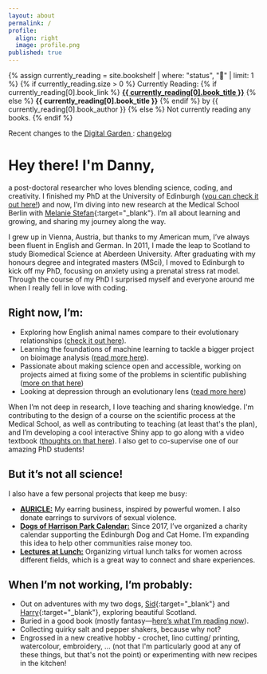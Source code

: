 ```yaml
---
layout: about
permalink: /
profile:
  align: right
  image: profile.png
published: true
---
```


<p>
  {% assign currently_reading = site.bookshelf | where: "status", "📖" | limit: 1 %}
  {% if currently_reading.size > 0 %}
    Currently Reading: 
    {% if currently_reading[0].book_link %}
      <a href="{{ currently_reading[0].book_link }}" target="_blank"><strong>{{ currently_reading[0].book_title }}</strong></a>
    {% else %}
      <strong>{{ currently_reading[0].book_title }}</strong>
    {% endif %}
    by {{ currently_reading[0].book_author }}
  {% else %}
    Not currently reading any books.
  {% endif %}
</p>

<p>
  Recent changes to the <a href="https://dschnitzlervercel.vercel.app/"> Digital Garden </a>: <a href="https://dschnitzlervercel.vercel.app/changelog/"> changelog </a>
</p>

# Hey there! I'm Danny,

a post-doctoral researcher who loves blending science, coding, and creativity. I finished my PhD at the University of Edinburgh ([you can check it out here!](/_research_projects/10_phd)) and now, I’m diving into new research at the Medical School Berlin with [Melanie Stefan](https://melaniestefan.net/){:target="\_blank"}. I’m all about learning and growing, and sharing my journey along the way.

I grew up in Vienna, Austria, but thanks to my American mum, I’ve always been fluent in English and German. In 2011, I made the leap to Scotland to study Biomedical Science at Aberdeen University. After graduating with my honours degree and integrated masters (MSci), I moved to Edinburgh to kick off my PhD, focusing on anxiety using a prenatal stress rat model. Through the course of my PhD I surprised myself and everyone around me when I really fell in love with coding.

## Right now, I’m:

- Exploring how English animal names compare to their evolutionary relationships ([check it out here](/_research_projects/01_tree_of_life)).
- Learning the foundations of machine learning to tackle a bigger project on bioimage analysis ([read more here](/_research_projects/01_bioimage)).
- Passionate about making science open and accessible, working on projects aimed at fixing some of the problems in scientific publishing ([more on that here](/_research_projects/01_paperstars))
- Looking at depression through an evolutionary lens ([read more here](/_research_projects/01_depression))

When I’m not deep in research, I love teaching and sharing knowledge. I'm contributing to the design of a course on the scientific process at the Medical School, as well as contributing to teaching (at least that's the plan), and I’m developing a cool interactive Shiny app to go along with a video textbook ([thoughts on that here](/_research_projects/01_stats_app)). I also get to co-supervise one of our amazing PhD students!

## But it’s not all science!

I also have a few personal projects that keep me busy:

- [**AURICLE:**](/_other_projects/auricle) My earring business, inspired by powerful women. I also donate earrings to survivors of sexual violence.
- [**Dogs of Harrison Park Calendar:**](/_other_projects/dog_calendar) Since 2017, I’ve organized a charity calendar supporting the Edinburgh Dog and Cat Home. I’m expanding this idea to help other communities raise money too.
- [**Lectures at Lunch:**](/_other_projects/lectures_at_lunch) Organizing virtual lunch talks for women across different fields, which is a great way to connect and share experiences.

## When I’m not working, I’m probably:

- Out on adventures with my two dogs, [Sid](https://www.instagram.com/sid_wags/){:target="\_blank"} and [Harry](https://www.instagram.com/harry.the.lamb/){:target="\_blank"}, exploring beautiful Scotland.
- Buried in a good book (mostly fantasy—[here’s what I’m reading now](reading_blog)).
- Collecting quirky salt and pepper shakers, because why not?
- Engrossed in a new creative hobby - crochet, lino cutting/ printing, watercolour, embroidery, ... (not that I'm particularly good at any of these things, but that's not the point) or experimenting with new recipes in the kitchen!
